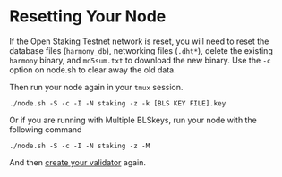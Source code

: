 # Resetting Your Node

If the Open Staking Testnet network is reset, you will need to reset the database files \(`harmony_db`\), networking files \(`.dht*`\), delete the existing `harmony` binary, and `md5sum.txt` to download the new binary. Use the `-c` option on node.sh to clear away the old data.

Then run your node again in your `tmux` session.

```text
./node.sh -S -c -I -N staking -z -k [BLS KEY FILE].key
```

Or if you are running with Multiple BLSkeys, run your node with the following command

```text
./node.sh -S -c -I -N staking -z -M
```

And then [create your validator](../first-time-setup/creating-a-validator.md) again.


